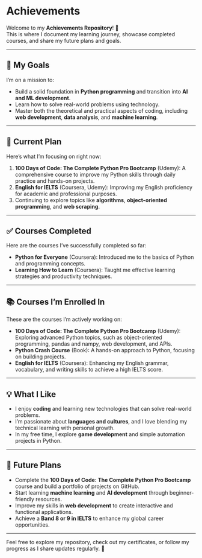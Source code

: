 # Achievements

Welcome to my **Achievements Repository**! 🎉  
This is where I document my learning journey, showcase completed courses, and share my future plans and goals.

---

## 🌟 My Goals
I’m on a mission to:
- Build a solid foundation in **Python programming** and transition into **AI and ML development**.
- Learn how to solve real-world problems using technology.
- Master both the theoretical and practical aspects of coding, including **web development**, **data analysis**, and **machine learning**.

---

## 🎯 Current Plan
Here’s what I’m focusing on right now:
1. **100 Days of Code: The Complete Python Pro Bootcamp** (Udemy): A comprehensive course to improve my Python skills through daily practice and hands-on projects.
2. **English for IELTS** (Coursera, Udemy): Improving my English proficiency for academic and professional purposes.
3. Continuing to explore topics like **algorithms**, **object-oriented programming**, and **web scraping**.

---

## ✅ Courses Completed
Here are the courses I’ve successfully completed so far:
- **Python for Everyone** (Coursera): Introduced me to the basics of Python and programming concepts.
- **Learning How to Learn** (Coursera): Taught me effective learning strategies and productivity techniques.

---

## 📚 Courses I’m Enrolled In
These are the courses I’m actively working on:
- **100 Days of Code: The Complete Python Pro Bootcamp** (Udemy): Exploring advanced Python topics, such as object-oriented programming, pandas and nampy, web development, and APIs.
- **Python Crash Course** (Book): A hands-on approach to Python, focusing on building projects.
- **English for IELTS** (Coursera): Enhancing my English grammar, vocabulary, and writing skills to achieve a high IELTS score.

---

## 💡 What I Like
- I enjoy **coding** and learning new technologies that can solve real-world problems.
- I’m passionate about **languages and cultures**, and I love blending my technical learning with personal growth.
- In my free time, I explore **game development** and simple automation projects in Python.

---

## 🌱 Future Plans
- Complete the **100 Days of Code: The Complete Python Pro Bootcamp** course and build a portfolio of projects on GitHub.
- Start learning **machine learning** and **AI development** through beginner-friendly resources.
- Improve my skills in **web development** to create interactive and functional applications.
- Achieve a **Band 8 or 9 in IELTS** to enhance my global career opportunities.

---

Feel free to explore my repository, check out my certificates, or follow my progress as I share updates regularly. 🚀  
